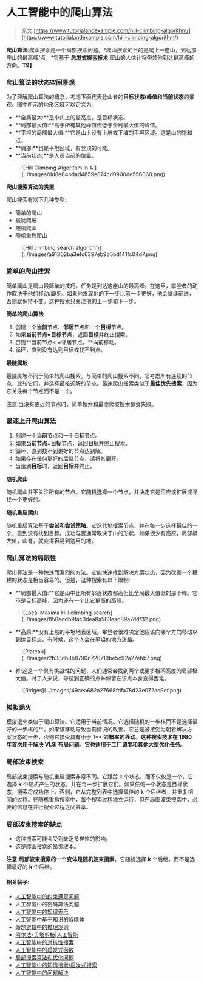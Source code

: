 # 人工智能中的爬山算法

> 原文:[https://www.tutorialandexample.com/hill-climbing-algorithm/](https://www.tutorialandexample.com/hill-climbing-algorithm/)

**爬山算法**:爬山搜索是一个局部搜索问题。*爬山搜索的目的是爬上一座山，到达那座山的最高峰/点。*它基于 **[启发式搜索技术](https://www.tutorialandexample.com/informed-search-heuristic-search/)** 爬山的人估计将带领他到达最高峰的方向。**T9】**

### 爬山算法的状态空间景观

为了理解爬山算法的概念，考虑下面代表登山者的**目标状态/峰值**和**当前状态**的景观。图中所示的地形区域可以定义为:

*   **全局最大:**是小山上的最高点，是目标状态。
*   **局部最大值:**高于所有其他峰值但低于全局最大值的峰值。
*   **平坦的局部最大值:**它是山上没有上坡或下坡的平坦区域。这是山的饱和点。
*   **肩部:**也是平坦区域，有登顶的可能。
*   **当前状态:**是人员当前的位置。

<figure class="wp-block-image">![Hill Climbing Algorithm in AI](../Images/dd8e84bdad4859e874cd0900de556860.png)</figure>

**爬山搜索算法的类型**

爬山搜索有以下几种类型:

*   简单的爬山
*   最陡爬坡
*   随机爬山
*   随机重启爬山

<figure class="wp-block-image">![Hill climbing search algorithm](../Images/a91302ba3efc6397eb9b5bd141fc04d7.png)</figure>

### 简单的爬山搜索

简单爬山是爬山最简单的技巧。任务是到达这座山的最高峰。在这里，攀登者的动作取决于他的移动/脚步。如果他发现他的下一步比前一步更好，他会继续前进，否则就保持不变。这种搜索只关注他的上一步和下一步。

**简单的爬山算法**

1.  创建一个**当前**节点、**邻居**节点和一个**目标**节点。
2.  如果**当前节点=目标节点**，返回**目标**并终止搜索。
3.  否则**当前节点< =邻居节点，**向前移动。
4.  循环，直到没有达到目标或找不到点。

**最陡爬坡**

最陡爬坡不同于简单的爬山搜索。与简单的爬山搜索不同，它考虑所有连续的节点，比较它们，并选择最接近解的节点。最速爬山搜索类似于**最佳优先搜索**，因为它关注每个节点而不是一个。

注意:当没有更近的节点时，简单搜索和最陡爬坡搜索都会失败。

### 最速上升爬山算法

1.  创建一个**当前**节点和一个**目标**节点。
2.  如果**当前节点=目标**节点，返回**目标**并终止搜索。
3.  循环，直到找不到更好的节点达到解。
4.  如果存在任何更好的后继节点，请将其展开。
5.  当达到**目标**时，返回**目标**并终止。

**随机爬山**

随机爬山并不关注所有的节点。它随机选择一个节点，并决定它是否应该扩展或寻找一个更好的。

**随机重启爬山**

随机重启算法基于**尝试和尝试策略**。它迭代地搜索节点，并在每一步选择最佳的一个，直到没有找到目标。成功与否通常取决于山的形状。如果很少有高原，局部极大值，山脊，就变得容易到达目的地。

### 爬山算法的局限性

爬山算法是一种快速而激烈的方法。它能快速找到解决方案状态，因为改善一个糟糕的状态是相当容易的。但是，这种搜索有以下限制:

*   **局部最大值:**它是山中比所有邻近状态都高但比全局最大值低的那个峰。它不是目标高峰，因为还有一个比它更高的高峰。

<figure class="aligncenter">![Local Maxima Hill climbing search](../Images/850eddb9fac3dea8a563ead89a7ddf32.png)</figure>

*   **高原:**没有上坡的平坦地表区域。攀登者很难决定他应该向哪个方向移动以到达目标点。有时候，这个人会在平坦的地方迷路。

<figure class="aligncenter">![Plateau](../Images/2b38db8b8790d720719be5c92a27ebb7.png)</figure>

*   脊:这是一个具有挑战性的问题，人们通常会找到两个或更多相同高度的局部极大值。对于人来说，导航到正确的点并停留在该点本身变得困难。

<figure class="aligncenter">![Ridges](../Images/49aea682a27668fdfa78d23e072ac9ef.png)</figure>

### 模拟退火

模拟退火类似于爬山算法。它适用于当前情况。它选择随机的一步棋而不是选择最好的一步棋的**。如果该移动导致当前情况的改善，它总是被接受为朝着解决方案状态的一步，否则它接受具有小于 1** 的**概率的移动。这种搜索技术在 **1980 年**首次用于解决 **VLSI 布局**问题。它也适用于工厂调度和其他大型优化任务。**

### 局部波束搜索

局部波束搜索与随机重启搜索非常不同。它跟踪 k 个状态，而不仅仅是一个。它选择 **k** 个随机产生的状态，并在每一步扩展它们。如果任何一个状态是目标状态，搜索将成功停止。否则，它从完整列表中选择最佳的 **k** 个后继者，并重复相同的过程。在随机重启搜索中，每个搜索过程独立运行，但在局部波束搜索中，必要的信息在并行搜索过程之间共享。

### 局部波束搜索的缺点

*   这种搜索可能会受到缺乏多样性的影响。
*   这是爬山搜索的昂贵版本。

**注意:**局部波束搜索的一个变体是**随机波束搜索**，它随机选择 **k** 个后继，而不是选择最好的 **k** 个后继。

#### 相关帖子:

*   [人工智能中的约束满足问题](https://www.tutorialandexample.com/constraint-satisfaction-problems-in-artificial-intelligence/)
*   人工智能中的密码算法问题
*   [人工智能中的知识表示](https://www.tutorialandexample.com/knowledge-representation-in-ai/)
*   [人工智能中基于知识的智能体](https://www.tutorialandexample.com/knowledge-based-agents-in-ai/)
*   [命题逻辑中的推理规则](https://www.tutorialandexample.com/inference-rules-in-proposition-logic/)
*   [阿尔法-贝塔剪枝|人工智能](https://www.tutorialandexample.com/alpha-beta-pruning/)
*   [人工智能中的对抗性搜索](https://www.tutorialandexample.com/adversarial-search-in-artificial-intelligence/)
*   [人工智能中的启发式函数](https://www.tutorialandexample.com/heuristic-functions/)
*   [局部搜索算法和优化问题](https://www.tutorialandexample.com/local-search-algorithms-and-optimization-problem/)
*   [人工智能中的知情搜索/启发式搜索](https://www.tutorialandexample.com/informed-search-heuristic-search/)
*   [人工智能中的问题解决](https://www.tutorialandexample.com/problem-solving-in-artificial-intelligence/)